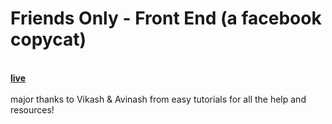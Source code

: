 # Friends Only - Front End (a facebook copycat)
<br/>
<b><a href="https://shaicoyg.github.io/Friends-Only-front-end/">live</a></b>
<br/>
<br/>
major thanks to Vikash & Avinash from easy tutorials for all the help and resources!
